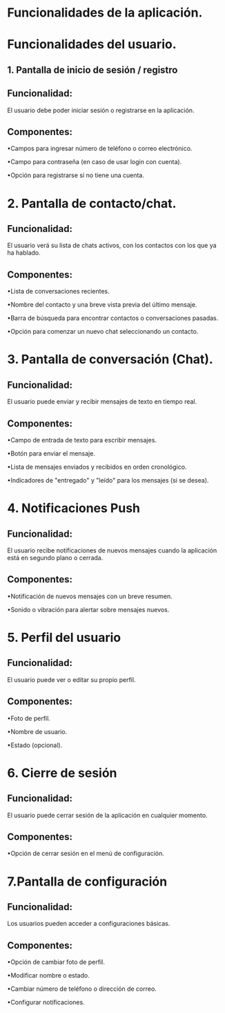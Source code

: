 # Funcionalidades de la aplicación.

# Funcionalidades del usuario.

## 1. Pantalla de inicio de sesión / registro

## Funcionalidad: 

El usuario debe poder iniciar sesión o registrarse en la aplicación.

## Componentes:

•Campos para ingresar número de teléfono o correo electrónico.

•Campo para contraseña (en caso de usar login con cuenta).

•Opción para registrarse si no tiene una cuenta.

# 2. Pantalla de contacto/chat.

## Funcionalidad: 

El usuario verá su lista de chats activos, con los contactos con los que ya ha hablado.

## Componentes:

•Lista de conversaciones recientes.

•Nombre del contacto y una breve vista previa del último mensaje.

•Barra de búsqueda para encontrar contactos o conversaciones pasadas.

•Opción para comenzar un nuevo chat seleccionando un contacto.

# 3. Pantalla de conversación (Chat).

## Funcionalidad: 

El usuario puede enviar y recibir mensajes de texto en tiempo real.

## Componentes:

•Campo de entrada de texto para escribir mensajes.

•Botón para enviar el mensaje.

•Lista de mensajes enviados y recibidos en orden cronológico.

•Indicadores de "entregado" y "leído" para los mensajes (si se desea).

# 4. Notificaciones Push

## Funcionalidad: 

El usuario recibe notificaciones de nuevos mensajes cuando la aplicación está en segundo plano o cerrada.

## Componentes:

•Notificación de nuevos mensajes con un breve resumen.

•Sonido o vibración para alertar sobre mensajes nuevos.

# 5. Perfil del usuario

## Funcionalidad: 

El usuario puede ver o editar su propio perfil.

## Componentes:

•Foto de perfil.

•Nombre de usuario.

•Estado (opcional).

# 6. Cierre de sesión

## Funcionalidad: 

El usuario puede cerrar sesión de la aplicación en cualquier momento.

## Componentes:

•Opción de cerrar sesión en el menú de configuración.

# 7.Pantalla de configuración

## Funcionalidad:

Los usuarios pueden acceder a configuraciones básicas.

## Componentes:

•Opción de cambiar foto de perfil.

•Modificar nombre o estado.

•Cambiar número de teléfono o dirección de correo.

•Configurar notificaciones.

